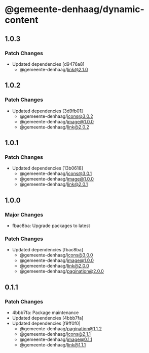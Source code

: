 # @gemeente-denhaag/dynamic-content

## 1.0.3

### Patch Changes

- Updated dependencies [d9476a8]
  - @gemeente-denhaag/link@2.1.0

## 1.0.2

### Patch Changes

- Updated dependencies [3d9fb01]
  - @gemeente-denhaag/icons@3.0.2
  - @gemeente-denhaag/image@1.0.0
  - @gemeente-denhaag/link@2.0.2

## 1.0.1

### Patch Changes

- Updated dependencies [13b0618]
  - @gemeente-denhaag/icons@3.0.1
  - @gemeente-denhaag/image@1.0.0
  - @gemeente-denhaag/link@2.0.1

## 1.0.0

### Major Changes

- fbac8ba: Upgrade packages to latest

### Patch Changes

- Updated dependencies [fbac8ba]
  - @gemeente-denhaag/icons@3.0.0
  - @gemeente-denhaag/image@1.0.0
  - @gemeente-denhaag/link@2.0.0
  - @gemeente-denhaag/pagination@2.0.0

## 0.1.1

### Patch Changes

- 4bbb7fa: Package maintenance
- Updated dependencies [4bbb7fa]
- Updated dependencies [f9ff0f0]
  - @gemeente-denhaag/pagination@1.1.2
  - @gemeente-denhaag/icons@2.1.1
  - @gemeente-denhaag/image@0.1.1
  - @gemeente-denhaag/link@1.1.1
